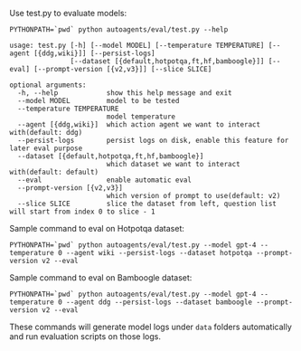 Use test.py to evaluate models:

```
PYTHONPATH=`pwd` python autoagents/eval/test.py --help
```
```
usage: test.py [-h] [--model MODEL] [--temperature TEMPERATURE] [--agent [{ddg,wiki}]] [--persist-logs]
               [--dataset [{default,hotpotqa,ft,hf,bamboogle}]] [--eval] [--prompt-version [{v2,v3}]] [--slice SLICE]

optional arguments:
  -h, --help            show this help message and exit
  --model MODEL         model to be tested
  --temperature TEMPERATURE
                        model temperature
  --agent [{ddg,wiki}]  which action agent we want to interact with(default: ddg)
  --persist-logs        persist logs on disk, enable this feature for later eval purpose
  --dataset [{default,hotpotqa,ft,hf,bamboogle}]
                        which dataset we want to interact with(default: default)
  --eval                enable automatic eval
  --prompt-version [{v2,v3}]
                        which version of prompt to use(default: v2)
  --slice SLICE         slice the dataset from left, question list will start from index 0 to slice - 1
```
Sample command to eval on Hotpotqa dataset:
```
PYTHONPATH=`pwd` python autoagents/eval/test.py --model gpt-4 --temperature 0 --agent wiki --persist-logs --dataset hotpotqa --prompt-version v2 --eval
```

Sample command to eval on Bamboogle dataset:
```
PYTHONPATH=`pwd` python autoagents/eval/test.py --model gpt-4 --temperature 0 --agent ddg --persist-logs --dataset bamboogle --prompt-version v2 --eval
```
These commands will generate model logs under `data` folders automatically and run evaluation scripts on those logs.
